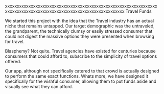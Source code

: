 xxxxxxxxxxxxxxxxxxxxxxxxxxxxxxxxxxxxxxxxxxxxxxxxxxxxxxxxxxxxxxxxxxxxxxxxxxxxxxxxxxxxxxxxxxxxxxxxxxxxxxxxxxxxxxxxxxxx
                                            Travel Funds

We started this project with the idea that the Travel industry has an actual niche that remains untapped. 
Our target demographic was the untraveled, the grandparent, the technically clumsy or easily stressed consumer 
that could not digest the massive options they were presented when browsing for travel.

Blasphemy? Not quite. Travel agencies have existed for centuries because consumers that could afford to, subscribe 
to the simplicity of travel options offered.

Our app, although not specifically catered to that crowd is actually designed to perform the same exact functions. 
Whats more, we have designed it specifically for the wishful consumer, allowing them to put funds aside and visually 
see what they can afford. 
